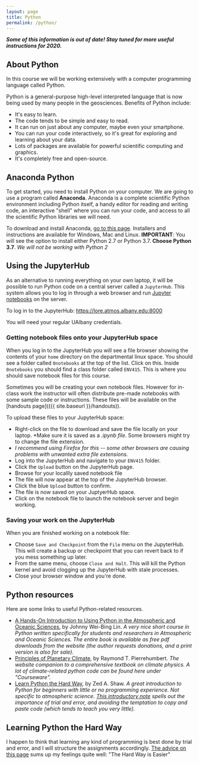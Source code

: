 ```yaml
---
layout: page
title: Python
permalink: /python/
---
```


***Some of this information is out of date! Stay tuned for more useful instructions for 2020.***

## About Python

In this course we will be working extensively with a computer programming language called Python.

Python is a general-purpose high-level interpreted language that is now being used by many people in the geosciences. Benefits of Python include:

- It's easy to learn.
- The code tends to be simple and easy to read.
- It can run on just about any computer, maybe even your smartphone.
- You can run your code interactively, so it's great for exploring and learning about your data.
- Lots of packages are available for powerful scientific computing and graphics.
- It's completely free and open-source.


## Anaconda Python

To get started, you need to install Python on your computer. We are going to use a program called **Anaconda**. Anaconda is a complete scientific Python environment including Python itself, a handy editor for reading and writing code, an interactive "shell" where you can run your code, and access to all the scientific Python libraries we will need.

To download and install Anaconda, [go to this page](https://www.anaconda.com/distribution/). Installers and instructions are available for Windows, Mac and Linux. **IMPORTANT**: You will see the option to install either Python 2.7 or Python 3.7. **Choose Python 3.7**. *We will not be working with Python 2*


## Using the JupyterHub

As an alternative to running everything on your own laptop, it will be possible to run Python code on a central server called a `JupyterHub`. This system allows you to log in through a web browser and run [Jupyter notebooks](http://jupyter-notebook-beginner-guide.readthedocs.io/en/latest/what_is_jupyter.html) on the server.

To log in to the JupyterHub: https://lore.atmos.albany.edu:8000

You will need your regular UAlbany credentials.

### Getting notebook files onto your JupyterHub space

When you log in to the JupyterHub you will see a file browser showing the contents of your `home` directory on the departmental linux space. You should see a folder called `0notebooks` at the top of the list. Click on this. Inside `0notebooks` you should find a class folder called `ENV415`. This is where you should save notebook files for this course.

Sometimes you will be creating your own notebook files. However for in-class work the instructor will often distribute pre-made notebooks with some sample code or instructions. These files will be available on the [handouts page](({{ site.baseurl }}/handouts)).

To upload these files to your JupyterHub space:

- Right-click on the file to download and save the file locally on your laptop. *Make sure it is saved as a *.ipynb file*. Some browsers might try to change the file extension.
- *I recommend using Firefox for this -- some other browsers are causing problems with unwanted extra file extensions.*
- Log into the JupyterHub and navigate to your `ENV415` folder.
- Click the `Upload` button on the JupyterHub page.
- Browse for your locallly saved notebook file
- The file will now appear at the top of the JupyterHub browser.
- Click the blue `Upload` button to confirm.
- The file is now saved on your JuptyerHub space.
- Click on the notebook file to launch the notebook server and begin working.

###  Saving your work on the JupyterHub

When you are finished working on a notebook file:

- Choose `Save and Checkpoint` from the `File` menu on the JupyterHub. This will create a backup or checkpoint that you can revert back to if you mess something up later.
- From the same menu, choose `Close and Halt`. This will kill the Python kernel and avoid clogging up the JupyterHub with stale processes.
- Close your browser window and you're done.


## Python resources

Here are some links to useful Python-related resources.

- [A Hands-On Introduction to Using Python in the Atmospheric and Oceanic Sciences](http://www.johnny-lin.com/pyintro/), by Johnny Wei-Bing Lin. *A very nice short course in Python written specifically for students and researchers in Atmospheric and Oceanic Sciences.
The entire book is available as free pdf downloads from the website (the author requests donations, and a print version is also for sale).*
- [Principles of Planetary Climate](http://geosci.uchicago.edu/~rtp1/PrinciplesPlanetaryClimate/), by Raymond T. Pierrehumbert. *The website companion to a comprehensive textbook on climate physics. A lot of climate-related python code can be found here under "Courseware".*
- [Learn Python the Hard Way](http://learnpythonthehardway.org), by Zed A. Shaw. *A great introduction to Python for beginners with little or no programming experience. Not specific to atmospheric science. [This introductory note](http://learnpythonthehardway.org/book/intro.html) spells out the importance of trial and error, and avoiding the temptation to copy and paste code (which tends to teach you very little).*

## Learning Python the Hard Way
I happen to think that learning any kind of programming is best done by trial and error, and I will structure the assignments accordingly. [The advice on this page](http://learnpythonthehardway.org/book/intro.html) sums up my feelings quite well: "The Hard Way is Easier"
